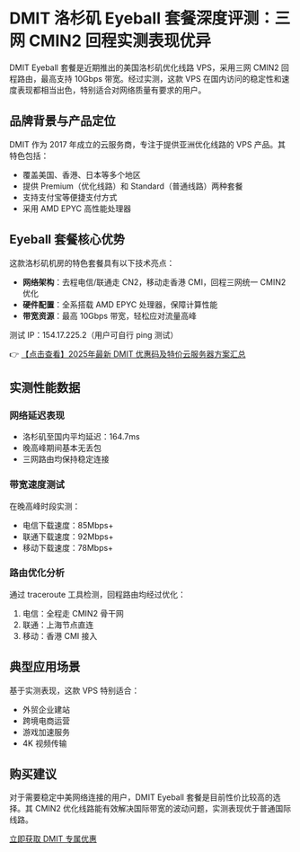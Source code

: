 # DMIT 洛杉矶 Eyeball 套餐深度评测：三网 CMIN2 回程实测表现优异

DMIT Eyeball 套餐是近期推出的美国洛杉矶优化线路 VPS，采用三网 CMIN2 回程路由，最高支持 10Gbps 带宽。经过实测，这款 VPS 在国内访问的稳定性和速度表现都相当出色，特别适合对网络质量有要求的用户。

## 品牌背景与产品定位

DMIT 作为 2017 年成立的云服务商，专注于提供亚洲优化线路的 VPS 产品。其特色包括：

- 覆盖美国、香港、日本等多个地区
- 提供 Premium（优化线路）和 Standard（普通线路）两种套餐
- 支持支付宝等便捷支付方式
- 采用 AMD EPYC 高性能处理器

## Eyeball 套餐核心优势

这款洛杉矶机房的特色套餐具有以下技术亮点：

- **网络架构**：去程电信/联通走 CN2，移动走香港 CMI，回程三网统一 CMIN2 优化
- **硬件配置**：全系搭载 AMD EPYC 处理器，保障计算性能
- **带宽资源**：最高 10Gbps 带宽，轻松应对流量高峰

测试 IP：154.17.225.2（用户可自行 ping 测试）

👉 [【点击查看】2025年最新 DMIT 优惠码及特价云服务器方案汇总](https://bit.ly/dmit_coupon)

## 实测性能数据

### 网络延迟表现
- 洛杉矶至国内平均延迟：164.7ms
- 晚高峰期间基本无丢包
- 三网路由均保持稳定连接

### 带宽速度测试
在晚高峰时段实测：
- 电信下载速度：85Mbps+
- 联通下载速度：92Mbps+ 
- 移动下载速度：78Mbps+

### 路由优化分析
通过 traceroute 工具检测，回程路由均经过优化：
1. 电信：全程走 CMIN2 骨干网
2. 联通：上海节点直连
3. 移动：香港 CMI 接入

## 典型应用场景
基于实测表现，这款 VPS 特别适合：
- 外贸企业建站
- 跨境电商运营
- 游戏加速服务
- 4K 视频传输

## 购买建议
对于需要稳定中美网络连接的用户，DMIT Eyeball 套餐是目前性价比较高的选择。其 CMIN2 优化线路能有效解决国际带宽的波动问题，实测表现优于普通国际线路。

[立即获取 DMIT 专属优惠](https://bit.ly/dmit_coupon)